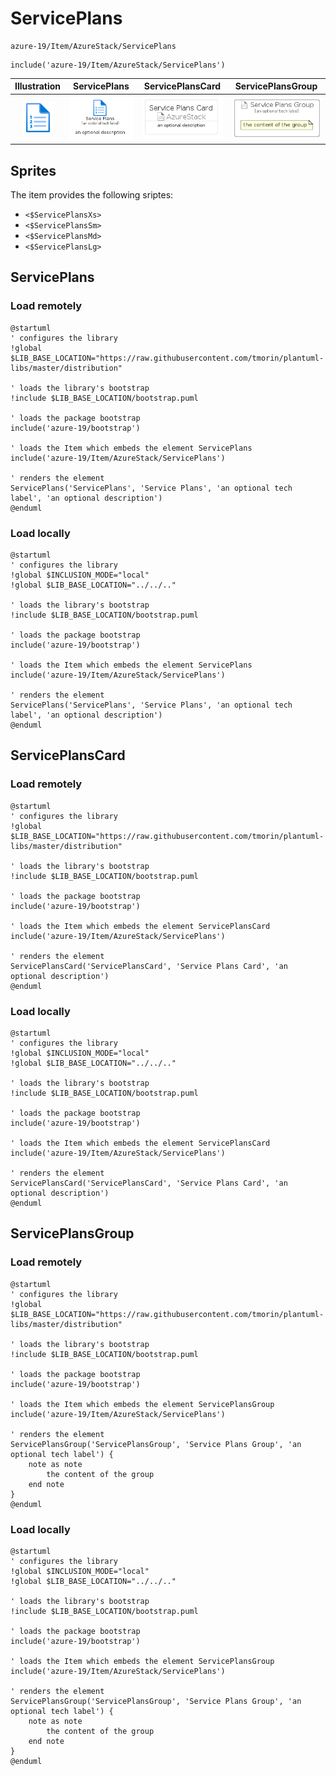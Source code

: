 # ServicePlans


```text
azure-19/Item/AzureStack/ServicePlans
```

```text
include('azure-19/Item/AzureStack/ServicePlans')
```



| Illustration | ServicePlans | ServicePlansCard | ServicePlansGroup |
| :---: | :---: | :---: | :---: |
| ![illustration for Illustration](../../../azure-19/Item/AzureStack/ServicePlans.png) | ![illustration for ServicePlans](../../../azure-19/Item/AzureStack/ServicePlans.Local.png) | ![illustration for ServicePlansCard](../../../azure-19/Item/AzureStack/ServicePlansCard.Local.png) | ![illustration for ServicePlansGroup](../../../azure-19/Item/AzureStack/ServicePlansGroup.Local.png) |



## Sprites
The item provides the following sriptes:

- `<$ServicePlansXs>`
- `<$ServicePlansSm>`
- `<$ServicePlansMd>`
- `<$ServicePlansLg>`





## ServicePlans

### Load remotely
```plantuml
@startuml
' configures the library
!global $LIB_BASE_LOCATION="https://raw.githubusercontent.com/tmorin/plantuml-libs/master/distribution"

' loads the library's bootstrap
!include $LIB_BASE_LOCATION/bootstrap.puml

' loads the package bootstrap
include('azure-19/bootstrap')

' loads the Item which embeds the element ServicePlans
include('azure-19/Item/AzureStack/ServicePlans')

' renders the element
ServicePlans('ServicePlans', 'Service Plans', 'an optional tech label', 'an optional description')
@enduml
```

### Load locally
```plantuml
@startuml
' configures the library
!global $INCLUSION_MODE="local"
!global $LIB_BASE_LOCATION="../../.."

' loads the library's bootstrap
!include $LIB_BASE_LOCATION/bootstrap.puml

' loads the package bootstrap
include('azure-19/bootstrap')

' loads the Item which embeds the element ServicePlans
include('azure-19/Item/AzureStack/ServicePlans')

' renders the element
ServicePlans('ServicePlans', 'Service Plans', 'an optional tech label', 'an optional description')
@enduml
```

## ServicePlansCard

### Load remotely
```plantuml
@startuml
' configures the library
!global $LIB_BASE_LOCATION="https://raw.githubusercontent.com/tmorin/plantuml-libs/master/distribution"

' loads the library's bootstrap
!include $LIB_BASE_LOCATION/bootstrap.puml

' loads the package bootstrap
include('azure-19/bootstrap')

' loads the Item which embeds the element ServicePlansCard
include('azure-19/Item/AzureStack/ServicePlans')

' renders the element
ServicePlansCard('ServicePlansCard', 'Service Plans Card', 'an optional description')
@enduml
```

### Load locally
```plantuml
@startuml
' configures the library
!global $INCLUSION_MODE="local"
!global $LIB_BASE_LOCATION="../../.."

' loads the library's bootstrap
!include $LIB_BASE_LOCATION/bootstrap.puml

' loads the package bootstrap
include('azure-19/bootstrap')

' loads the Item which embeds the element ServicePlansCard
include('azure-19/Item/AzureStack/ServicePlans')

' renders the element
ServicePlansCard('ServicePlansCard', 'Service Plans Card', 'an optional description')
@enduml
```

## ServicePlansGroup

### Load remotely
```plantuml
@startuml
' configures the library
!global $LIB_BASE_LOCATION="https://raw.githubusercontent.com/tmorin/plantuml-libs/master/distribution"

' loads the library's bootstrap
!include $LIB_BASE_LOCATION/bootstrap.puml

' loads the package bootstrap
include('azure-19/bootstrap')

' loads the Item which embeds the element ServicePlansGroup
include('azure-19/Item/AzureStack/ServicePlans')

' renders the element
ServicePlansGroup('ServicePlansGroup', 'Service Plans Group', 'an optional tech label') {
    note as note
        the content of the group
    end note
}
@enduml
```

### Load locally
```plantuml
@startuml
' configures the library
!global $INCLUSION_MODE="local"
!global $LIB_BASE_LOCATION="../../.."

' loads the library's bootstrap
!include $LIB_BASE_LOCATION/bootstrap.puml

' loads the package bootstrap
include('azure-19/bootstrap')

' loads the Item which embeds the element ServicePlansGroup
include('azure-19/Item/AzureStack/ServicePlans')

' renders the element
ServicePlansGroup('ServicePlansGroup', 'Service Plans Group', 'an optional tech label') {
    note as note
        the content of the group
    end note
}
@enduml
```

